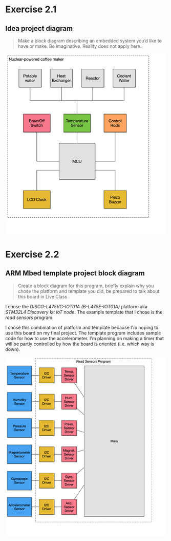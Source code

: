 # Exercise 2.1

## Idea project diagram

> Make a block diagram describing an embedded system you’d like to have or make.
> Be imaginative. Reality does not apply here.

![block diagram 1](img/block_diagram_1.png)

# Exercise 2.2

## ARM Mbed template project block diagram

> Create a block diagram for this program, briefly explain why you chose the
> platform and template you did, be prepared to talk about this board in Live
> Class

I chose the _DISCO-L475VG-IOT01A (B-L475E-IOT01A)_ platform aka _STM32L4
Discovery kit IoT node_. The example template that I chose is the _read sensors_
program.

I chose this combination of platform and template because I'm hoping to use this
board on my final project. The template program includes sample code for how to
use the accelerometer. I'm planning on making a timer that will be partly
controlled by how the board is oriented (i.e. which way is down).

![block diagram 2](img/block_diagram_2.png)
